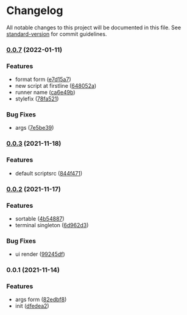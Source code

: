 # Changelog

All notable changes to this project will be documented in this file. See [standard-version](https://github.com/conventional-changelog/standard-version) for commit guidelines.

### [0.0.7](https://github.com/Saber2pr/vsc-scripts-manager/compare/v0.0.3...v0.0.7) (2022-01-11)


### Features

* format form ([e7d15a7](https://github.com/Saber2pr/vsc-scripts-manager/commit/e7d15a7ffd5a7ad0607b3dfb5743c46187248aec))
* new script at firstline ([648052a](https://github.com/Saber2pr/vsc-scripts-manager/commit/648052a32154519c23c12f5edc02d0a4ea1259a2))
* runner name ([ca6e49b](https://github.com/Saber2pr/vsc-scripts-manager/commit/ca6e49b3fccf6036b99350f4b37fcc075f89875b))
* stylefix ([78fa521](https://github.com/Saber2pr/vsc-scripts-manager/commit/78fa52172b8f32cfe01e702d25f5b1b5487d0d4d))


### Bug Fixes

* args ([7e5be39](https://github.com/Saber2pr/vsc-scripts-manager/commit/7e5be39281ca14930278882973061e59745fd552))

### [0.0.3](https://github.com/Saber2pr/vsc-scripts-manager/compare/v0.0.2...v0.0.3) (2021-11-18)


### Features

* default scriptsrc ([844f471](https://github.com/Saber2pr/vsc-scripts-manager/commit/844f4712bbe5f2eab2271845ff2666662ebafdf9))

### [0.0.2](https://github.com/Saber2pr/vsc-scripts-manager/compare/v0.0.1...v0.0.2) (2021-11-17)


### Features

* sortable ([4b54887](https://github.com/Saber2pr/vsc-scripts-manager/commit/4b548876fd5be2e95586473c9e2c7dd31f17fa76))
* terminal singleton ([6d962d3](https://github.com/Saber2pr/vsc-scripts-manager/commit/6d962d31ef090eac16478d22bac340af064389ee))


### Bug Fixes

* ui render ([99245df](https://github.com/Saber2pr/vsc-scripts-manager/commit/99245dface637354c8567e11ad86cfa46208d7f6))

### 0.0.1 (2021-11-14)


### Features

* args form ([82edbf8](https://github.com/Saber2pr/vsc-scripts-manager/commit/82edbf82334a611a1a881e17e021b2f889d473e4))
* init ([dfedea2](https://github.com/Saber2pr/vsc-scripts-manager/commit/dfedea25e097b698deb5f49cb3e897575508aea2))

